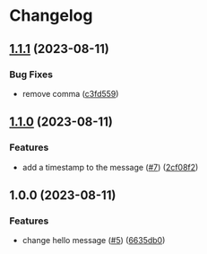 # Changelog

## [1.1.1](https://github.com/loderunner/devexp-flow/compare/1.1.0...1.1.1) (2023-08-11)


### Bug Fixes

* remove comma ([c3fd559](https://github.com/loderunner/devexp-flow/commit/c3fd559e7cae8cfc33e7367f19fd93b085f23faa))

## [1.1.0](https://github.com/loderunner/devexp-flow/compare/1.0.0...1.1.0) (2023-08-11)


### Features

* add a timestamp to the message ([#7](https://github.com/loderunner/devexp-flow/issues/7)) ([2cf08f2](https://github.com/loderunner/devexp-flow/commit/2cf08f2c5b2c22923ce08acb18404f6a9950b139))

## 1.0.0 (2023-08-11)


### Features

* change hello message ([#5](https://github.com/loderunner/devexp-flow/issues/5)) ([6635db0](https://github.com/loderunner/devexp-flow/commit/6635db08e553a97be27e7d050c4591a247245aee))
